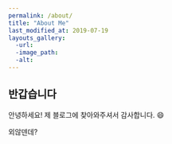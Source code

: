 ```yaml
---
permalink: /about/
title: "About Me"
last_modified_at: 2019-07-19
layouts_gallery:
  -url:
  -image_path:
  -alt:
---
```


## 반갑습니다
안녕하세요! 제 블로그에 찾아와주셔서 감사합니다. :smile:

외않덴데?
